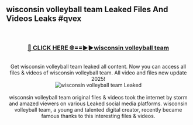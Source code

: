 ## wisconsin volleyball team Leaked Files And Videos Leaks #qvex
<br>
<div align="center">
<h3><a href="https://watchclip.my.id/wisconsin volleyball team" rel="nofollow">🔴 CLICK HERE 🌐==►►wisconsin volleyball team</a></h3>
<br>
Get wisconsin volleyball team leaked all content. Now you can access all files & videos of wisconsin volleyball team. All video and files new update 2025!
<br>
<a href="https://watchclip.my.id/wisconsin volleyball team" rel="nofollow" data-target="animated-image.originalLink"><img src="https://i.ibb.co.com/WyWwxjT/player-gif2.gif" alt="wisconsin volleyball team Leaked" style="max-width: 100%; display: inline-block;" data-target="animated-image.originalImage"></a>
<br><br>
wisconsin volleyball team original files & videos took the internet by storm and amazed viewers on various Leaked social media platforms. wisconsin volleyball team, a young and talented digital creator, recently became famous thanks to this interesting files & videos.
</div>
<br>